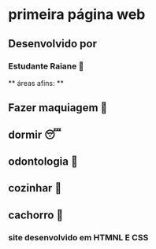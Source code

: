 # primeira página web
## Desenvolvido por
### Estudante Raiane :revolving_hearts:
** áreas afins: **
## Fazer maquiagem :kiss:
## dormir :sleeping:
## odontologia :lips:
## cozinhar :fork_and_knife:
## cachorro  :dog:
### site desenvolvido em HTMNL E CSS
